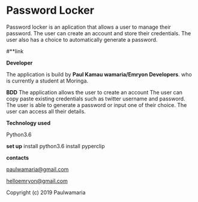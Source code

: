 # Password Locker

Password locker is an aplication that allows a user to manage their password. The user can create an
account and store their credentials. The user also has a choice to automatically generate a  password.

#**link


**Developer**

The application is build by **Paul Kamau wamaria/Emryon Developers**. who is currently a student at Moringa.

**BDD**
The application allows the user to create an account
The user can copy paste existing credentials such as twitter username and password.
The user is able to generate a password or input one of their choice.
The user can access all their details.

**Technology used**

Python3.6

**set up**
install python3.6
install pyperclip

**contacts**

paulwamaria@gmail.com

helloemryon@gmail.com

Copyright (c) 2019 Paulwamaria